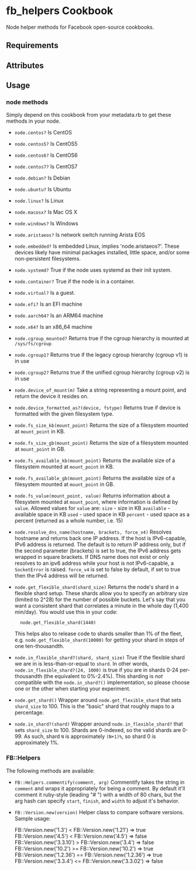 fb_helpers Cookbook
===================
Node helper methods for Facebook open-source cookbooks.

Requirements
------------

Attributes
----------

Usage
-----
### node methods
Simply depend on this cookbook from your metadata.rb to get these methods in
your node.

* `node.centos?`
    Is CentOS

* `node.centos5?`
    Is CentOS5

* `node.centos6?`
    Is CentOS6

* `node.centos7?`
    Is CentOS7

* `node.debian?`
    Is Debian

* `node.ubuntu?`
    Is Ubuntu

* `node.linux?`
    Is Linux

* `node.macosx?`
    Is Mac OS X

* `node.windows?`
    Is Windows

* `node.aristaeos?`
    Is network switch running Arista EOS

* `node.embedded?`
    Is embedded Linux, implies 'node.aristaeos?'. These devices likely have
    minimal packages installed, little space, and/or some non-persistent
    filesystems.

* `node.systemd?`
    True if the node uses systemd as their init system.

* `node.container?`
    True if the node is in a container.

* `node.virtual?`
    Is a guest.

* `node.efi?`
    Is an EFI machine

* `node.aarch64?`
    Is an ARM64 machine

* `node.x64?`
    Is an x86_64 machine

* `node.cgroup_mounted?`
    Returns true if the cgroup hierarchy is mounted at `/sys/fs/cgroup`

* `node.cgroup1?`
    Returns true if the legacy cgroup hierarchy (cgroup v1) is in use

* `node.cgroup2?`
    Returns true if the unified cgroup hierarchy (cgroup v2) is in use

* `node.device_of_mount(m)`
    Take a string representing a mount point, and return the device it resides
    on.

* `node.device_formatted_as?(device, fstype)`
    Returns true if device is formatted with the given filesystem type.

* `node.fs_size_kb(mount_point)`
    Returns the size of a filesystem mounted at `mount_point` in KB.

* `node.fs_size_gb(mount_point)`
    Returns the size of a filesystem mounted at `mount_point` in GB.

* `node.fs_available_kb(mount_point)`
    Returns the available size of a filesystem mounted at `mount_point` in KB.

* `node.fs_available_gb(mount_point)`
    Returns the available size of a filesystem mounted at `mount_point` in GB.

* `node.fs_value(mount_point, value)`
    Returns information about a filesystem mounted at `mount_point`, where
    information is defined by `value`. Allowed values for `value` are:
      `size` - size in KB
      `available` - available space in KB
      `used` - used space in KB
      `percent` - used space as a percent (returned as a whole number, i.e. 15)

*  `node.resolve_dns_name(hostname, brackets, force_v4)`
    Resolves hostname and returns back one IP address.
    If the host is IPv6-capable, IPv6 address is returned. The default is to
    return IP address only, but if the second parameter (brackets) is set to
    true, the IPv6 address gets wrapped in square brackets. If DNS name does
    not exist or only resolves to an ipv6 address while your host is not
    IPv6-capable, a `SocketError` is raised.
    `force_v4` is set to false by default, if set to true then the IPv4 address
    will be returned.

*  `node.get_flexible_shard(shard_size)`
    Returns the node's shard in a flexible shard setup.  These shards allow you
    to specify an arbitrary size (limited to 2^28) for the number of possible
    buckets.  Let's say that you want a consistent shard that correlates a
    minute in the whole day (1,400 min/day).  You would use this in your code:
    ```
      node.get_flexible_shard(1440)
    ```
    This helps also to release code to shards smaller than 1% of the fleet,
    e.g. `node.get_flexible_shard(10000)` for getting your shard in steps
    of one ten-thousandth.

*  `node.in_flexible_shard?(shard, shard_size)`
    True if the flexible shard we are in is less-than-or-equal to `shard`.  In
    other words, `node.in_flexible_shard?(24, 1000)` is true if you are in
    shards 0-24 per-thousandth (the equivalent to 0%-2.4%).  This sharding is
    *not* compatible with the `node.in_shard?()` implementation, so please choose
    one or the other when starting your experiment.

*  `node.get_shard()`
    Wrapper around `node.get_flexible_shard` that sets `shard_size` to 100. This
    is the "basic" shard that roughly maps to a percentage.

*  `node.in_shard?(shard)`
    Wrapper around `node.in_flexible_shard?` that sets `shard_size` to 100.
    Shards are 0-indexed, so the valid shards are 0-99. As such, shard `N` is
    approximately `(N+1)%`, so shard 0 is approximately 1%.

### FB::Helpers
The following methods are available:

*  `FB::Helpers.commentify(comment, arg)`
    Commentify takes the string in `comment` and wraps it appropriately
    for being a comment. By default it'll comment it ruby-style (leading "# ")
    with a width of 80 chars, but the arg hash can specify `start`, `finish`,
    and `width` to adjust it's behavior.
*  `FB::Version.new(version)`
   Helper class to compare software versions. Sample usage:

      FB::Version.new('1.3') < FB::Version.new('1.21')
      => true
      FB::Version.new('4.5') < FB::Version.new('4.5')
      => false
      FB::Version.new('3.3.10') > FB::Version.new('3.4')
      => false
      FB::Version.new('10.2') >= FB::Version.new('10.2')
      => true
      FB::Version.new('1.2.36') == FB::Version.new('1.2.36')
      => true
      FB::Version.new('3.3.4') <= FB::Version.new('3.3.02')
      => false
